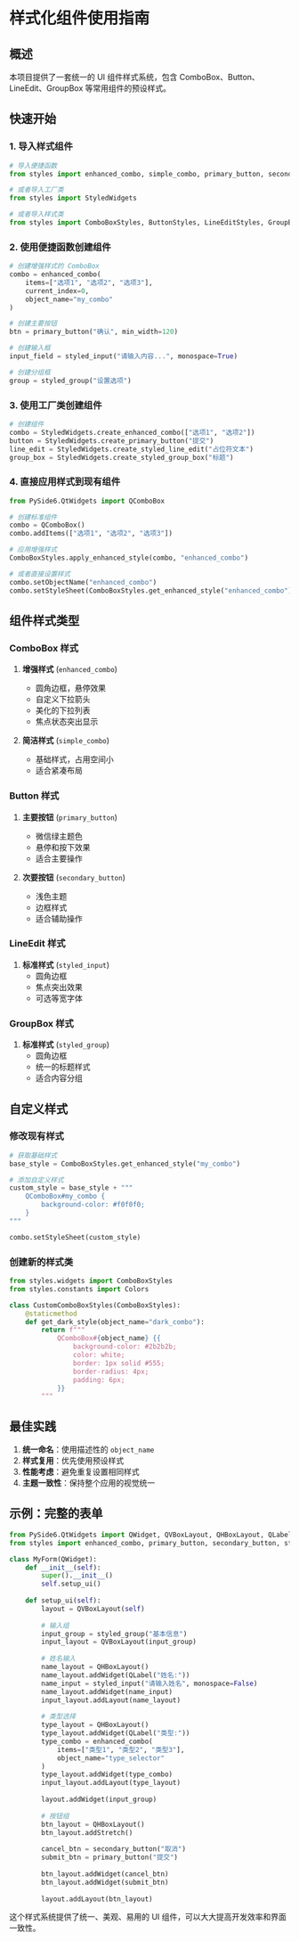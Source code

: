 # 样式化组件使用指南

## 概述

本项目提供了一套统一的 UI 组件样式系统，包含 ComboBox、Button、LineEdit、GroupBox 等常用组件的预设样式。

## 快速开始

### 1. 导入样式组件

```python
# 导入便捷函数
from styles import enhanced_combo, simple_combo, primary_button, secondary_button, styled_input, styled_group

# 或者导入工厂类
from styles import StyledWidgets

# 或者导入样式类
from styles import ComboBoxStyles, ButtonStyles, LineEditStyles, GroupBoxStyles
```

### 2. 使用便捷函数创建组件

```python
# 创建增强样式的 ComboBox
combo = enhanced_combo(
    items=["选项1", "选项2", "选项3"],
    current_index=0,
    object_name="my_combo"
)

# 创建主要按钮
btn = primary_button("确认", min_width=120)

# 创建输入框
input_field = styled_input("请输入内容...", monospace=True)

# 创建分组框
group = styled_group("设置选项")
```

### 3. 使用工厂类创建组件

```python
# 创建组件
combo = StyledWidgets.create_enhanced_combo(["选项1", "选项2"])
button = StyledWidgets.create_primary_button("提交")
line_edit = StyledWidgets.create_styled_line_edit("占位符文本")
group_box = StyledWidgets.create_styled_group_box("标题")
```

### 4. 直接应用样式到现有组件

```python
from PySide6.QtWidgets import QComboBox

# 创建标准组件
combo = QComboBox()
combo.addItems(["选项1", "选项2", "选项3"])

# 应用增强样式
ComboBoxStyles.apply_enhanced_style(combo, "enhanced_combo")

# 或者直接设置样式
combo.setObjectName("enhanced_combo")
combo.setStyleSheet(ComboBoxStyles.get_enhanced_style("enhanced_combo"))
```

## 组件样式类型

### ComboBox 样式

1. **增强样式** (`enhanced_combo`)
   - 圆角边框，悬停效果
   - 自定义下拉箭头
   - 美化的下拉列表
   - 焦点状态突出显示

2. **简洁样式** (`simple_combo`)
   - 基础样式，占用空间小
   - 适合紧凑布局

### Button 样式

1. **主要按钮** (`primary_button`)
   - 微信绿主题色
   - 悬停和按下效果
   - 适合主要操作

2. **次要按钮** (`secondary_button`)
   - 浅色主题
   - 边框样式
   - 适合辅助操作

### LineEdit 样式

1. **标准样式** (`styled_input`)
   - 圆角边框
   - 焦点突出效果
   - 可选等宽字体

### GroupBox 样式

1. **标准样式** (`styled_group`)
   - 圆角边框
   - 统一的标题样式
   - 适合内容分组

## 自定义样式

### 修改现有样式

```python
# 获取基础样式
base_style = ComboBoxStyles.get_enhanced_style("my_combo")

# 添加自定义样式
custom_style = base_style + """
    QComboBox#my_combo {
        background-color: #f0f0f0;
    }
"""

combo.setStyleSheet(custom_style)
```

### 创建新的样式类

```python
from styles.widgets import ComboBoxStyles
from styles.constants import Colors

class CustomComboBoxStyles(ComboBoxStyles):
    @staticmethod
    def get_dark_style(object_name="dark_combo"):
        return f"""
            QComboBox#{object_name} {{
                background-color: #2b2b2b;
                color: white;
                border: 1px solid #555;
                border-radius: 4px;
                padding: 6px;
            }}
        """
```

## 最佳实践

1. **统一命名**：使用描述性的 `object_name`
2. **样式复用**：优先使用预设样式
3. **性能考虑**：避免重复设置相同样式
4. **主题一致性**：保持整个应用的视觉统一

## 示例：完整的表单

```python
from PySide6.QtWidgets import QWidget, QVBoxLayout, QHBoxLayout, QLabel
from styles import enhanced_combo, primary_button, secondary_button, styled_input, styled_group

class MyForm(QWidget):
    def __init__(self):
        super().__init__()
        self.setup_ui()
    
    def setup_ui(self):
        layout = QVBoxLayout(self)
        
        # 输入组
        input_group = styled_group("基本信息")
        input_layout = QVBoxLayout(input_group)
        
        # 姓名输入
        name_layout = QHBoxLayout()
        name_layout.addWidget(QLabel("姓名:"))
        name_input = styled_input("请输入姓名", monospace=False)
        name_layout.addWidget(name_input)
        input_layout.addLayout(name_layout)
        
        # 类型选择
        type_layout = QHBoxLayout()
        type_layout.addWidget(QLabel("类型:"))
        type_combo = enhanced_combo(
            items=["类型1", "类型2", "类型3"],
            object_name="type_selector"
        )
        type_layout.addWidget(type_combo)
        input_layout.addLayout(type_layout)
        
        layout.addWidget(input_group)
        
        # 按钮组
        btn_layout = QHBoxLayout()
        btn_layout.addStretch()
        
        cancel_btn = secondary_button("取消")
        submit_btn = primary_button("提交")
        
        btn_layout.addWidget(cancel_btn)
        btn_layout.addWidget(submit_btn)
        
        layout.addLayout(btn_layout)
```

这个样式系统提供了统一、美观、易用的 UI 组件，可以大大提高开发效率和界面一致性。
